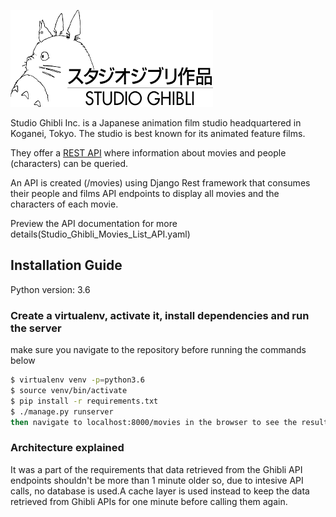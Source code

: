 ![](logo.png)

Studio Ghibli Inc. is a Japanese animation film studio headquartered in Koganei, Tokyo. The studio is best known for its animated feature films.

They offer a ​[REST API](https://ghibliapi.herokuapp.com/) where information
about movies and people (characters) can be queried.

An API is created (/movies) using Django Rest framework that consumes their people and films API endpoints to display all movies and the characters of each movie.

Preview the API documentation for more details(Studio_Ghibli_Movies_List_API.yaml)

## Installation Guide
Python version: 3.6
### Create a virtualenv, activate it, install dependencies and run the server
make sure you navigate to the repository before running the commands below
```bash
$ virtualenv venv -p=python3.6
$ source venv/bin/activate
$ pip install -r requirements.txt
$ ./manage.py runserver
then navigate to localhost:8000/movies in the browser to see the results
```

### Architecture explained
It was a part of the requirements that data retrieved from the Ghibli API endpoints shouldn't be more than 1 minute older so,
due to intesive API calls, no database is used.A cache layer is used instead to keep the data retrieved from Ghibli APIs for one minute before calling them again.
